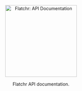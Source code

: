 <p align="center">
  
  <img src="https://flatchr.github.io/slate/images/default-logo.png" alt="Flatchr: API Documentation" width="226">
</p>

<p align="center">Flatchr API documentation.</p>
